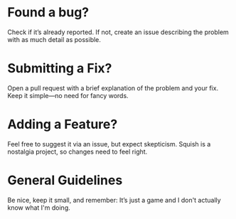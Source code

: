 # Found a bug?

Check if it’s already reported. If not, create an issue describing the problem with as much detail as possible.

# Submitting a Fix?

Open a pull request with a brief explanation of the problem and your fix. Keep it simple—no need for fancy words.

# Adding a Feature?

Feel free to suggest it via an issue, but expect skepticism. Squish is a nostalgia project, so changes need to feel right.

# General Guidelines

Be nice, keep it small, and remember: It’s just a game and I don't actually know what I'm doing. 
